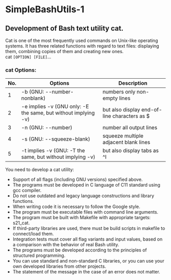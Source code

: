 # SimpleBashUtils-1

## Development of Bash text utility cat.

Cat is one of the most frequently used commands on Unix-like operating systems. It has three related functions with regard to text files: displaying them, combining copies of them and creating new ones.<br/>
cat `[OPTION] [FILE]`...

### cat Options:

| No. |Options | Description |
|----------|----------|----------|
| 1 | -b (GNU: --number-nonblank)   | numbers only non-empty lines |
| 2 | -e implies -v (GNU only: -E the same, but without implying -v) | but also display end-of-line characters as $ |
| 3 | -n (GNU: --number) | number all output lines |
| 4 | -s (GNU: --squeeze-blank) | squeeze multiple adjacent blank lines |
| 5 | -t implies -v (GNU: -T the same, but without implying -v) | but also display tabs as ^I |


You need to develop a cat utility:

- Support of all flags (including GNU versions) specified above.
- The programs must be developed in C language of C11 standard using gcc compiler.
- Do not use outdated and legacy language constructions and library functions. 
- When writing code it is necessary to follow the Google style.
- The program must be executable files with command line arguments.
- The program must be built with Makefile with appropriate targets: s21_cat.
- If third-party libraries are used, there must be build scripts in makefile to connect/load them.
- Integration tests must cover all flag variants and input values, based on a comparison with the behavior of real Bash utility.
- The programs must be developed according to the principles of structured programming.
- You can use standard and non-standard C libraries, or you can use your own developed libraries from other projects.
- The statement of the message in the case of an error does not matter.


